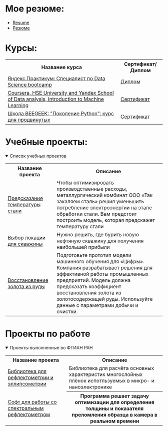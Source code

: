 # Мое резюме:
- [Resume](https://github.com/raphael12/raphael12/blob/main/Eng.pdf)
- [Резюме](https://github.com/raphael12/raphael12/blob/main/Rus_CV.pdf)


# Курсы:
<table>
<tr>
  <th>Название курса</th>
  <th>Сертификат/Диплом</th>
<tr>
  <td><a href = "https://practicum.yandex.ru/profile/data-science-bootcamp/">Яндекс.Практикум: Специалист по Data Science bootcamp</a></td>
  <td><a href = "https://github.com/raphael12/raphael12/blob/main/Pract_Rus.pdf">Диплом</a></td>
<tr>
  <td><a href = "https://www.coursera.org/learn/vvedenie-mashinnoe-obuchenie">Coursera, HSE University and Yandex School of Data analysis, Introduction to Machine Learning</a></td>
  <td><a href = "https://coursera.org/share/cd7593501b088aa0d8e7c1a49ec417f3">Сертификат</a></td>
<tr>
  <td><a href = "https://stepik.org/course/68343/syllabus">Школа BEEGEEK: "Поколение Python": курс для продвинутых </a></td>
  <td><a href = "https://stepik.org/cert/1635683">Сертификат</a></td>	
</table>



# Учебные проекты:
<details open>
  <summary>Список учебных проектов</summary>
<table>
<tr>
  <th>Название проекта</th>
  <th>Описание</th>
</tr> 
<tr>
  <td><a href = "https://github.com/raphael12/Yandex_Practicum/tree/main/Steel-temperature-prediction">Предсказание температуры стали</a></td>
  <td>Чтобы оптимизировать производственные расходы, металлургический комбинат ООО «Так закаляем сталь» решил уменьшить потребление электроэнергии на этапе обработки стали. Вам предстоит построить модель, которая предскажет температуру стали</td>
</tr>
<tr>
  <td><a href = "https://github.com/raphael12/Yandex_Practicum/tree/main/Choosing%20the%20location%20for%20the%20well">Выбор локации для скважины</a></td>
  <td>Нужно решить, где бурить новую нефтяную скважину для получения наибольшей прибыли</td>
</tr>
<tr>
  <td><a href = "https://github.com/raphael12/Yandex_Practicum/tree/main/Gold%20recovery%20Coefficient">Восстановление золота из руды</a></td>
  <td>Подготовьте прототип модели машинного обучения для «Цифры». Компания разрабатывает решения для эффективной работы промышленных предприятий. Модель должна предсказать коэффициент восстановления золота из золотосодержащей руды. Используйте данные с параметрами добычи и очистки.</td>
</tr>
</table>
</details>

# Проекты по работе
<details open>
<summary>Проекты выполненные во ФТИАН РАН</summary>
<table>
<tr>
  <th>Название проекта</th>
  <th>Описание</th>
</tr> 
<tr>
  <td><a href = "Ссылка">Библиотека для рефлектометрии и эллипсометрии</a></td>
  <td>Библиотека для расчёта основных характеристик многослойных плёнок испотльзуемых в микро- и наноэлектронике</td>
</tr> 
<tr>
  <td><a href = "Ссылка">Софт для работы со спектральным рефлектометром</a></td>
  <th>Программа решает задачу оптимизации для определения толщины и показателя преломления образца в камера в реальном времени</th>
</tr> 
</table>
</details>
